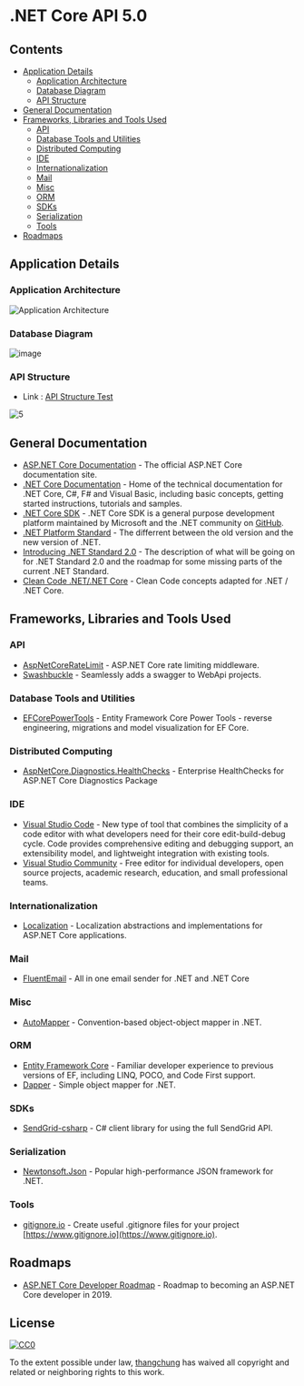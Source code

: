 # .NET Core API 5.0

## Contents

* [Application Details](#application-details)
  * [Application Architecture](#application-architecture)  
  * [Database Diagram](#database-diagram)
  * [API Structure](#api-structure) 
* [General Documentation](#general-documentation)
* [Frameworks, Libraries and Tools Used](#frameworks-libraries-and-tools-used)
  * [API](#api)
  * [Database Tools and Utilities](#database-tools-and-utilities)
  * [Distributed Computing](#distributed-computing)
  * [IDE](#ide)
  * [Internationalization](#internationalization)
  * [Mail](#mail)
  * [Misc](#misc)
  * [ORM](#orm)
  * [SDKs](#sdks)
  * [Serialization](#serialization)
  * [Tools](#tools)
* [Roadmaps](#roadmaps)

## Application Details
### Application Architecture
![Application Architecture](https://user-images.githubusercontent.com/66758548/117148586-a7744480-adb6-11eb-8909-ce2167d4c65c.png)

### Database Diagram
![image](https://user-images.githubusercontent.com/66758548/117123010-c8c53880-ad96-11eb-842d-dc0230e43347.png)

### API Structure
* Link : [API Structure Test](https://localhost:5001/swagger/index.html)

![5](https://user-images.githubusercontent.com/66758548/117140235-78a5a080-adad-11eb-86c4-cbbf521ab857.PNG)

## General Documentation
* [ASP.NET Core Documentation](https://docs.asp.net/en/latest/) - The official ASP.NET Core documentation site.
* [.NET Core Documentation](https://docs.microsoft.com/en-us/dotnet/articles/welcome) - Home of the technical documentation for .NET Core, C#, F# and Visual Basic, including basic concepts, getting started instructions, tutorials and samples.
* [.NET Core SDK](https://www.microsoft.com/net/core) - .NET Core SDK is a general purpose development platform maintained by Microsoft and the .NET community on [GitHub](https://github.com/dotnet/core).
* [.NET Platform Standard](https://github.com/dotnet/corefx/blob/1719a3fe2a5c81b67a4909787da4a02fb0d0d419/Documentation/architecture/net-platform-standard.md) - The differrent between the old version and the new version of .NET.
* [Introducing .NET Standard 2.0](https://blogs.msdn.microsoft.com/dotnet/2016/09/26/introducing-net-standard) - The description of what will be going on for .NET Standard 2.0 and the roadmap for some missing parts of the current .NET Standard.
* [Clean Code .NET/.NET Core](https://github.com/thangchung/clean-code-dotnet) - Clean Code concepts adapted for .NET / .NET Core.

## Frameworks, Libraries and Tools Used

### API
* [AspNetCoreRateLimit](https://github.com/stefanprodan/AspNetCoreRateLimit) - ASP.NET Core rate limiting middleware.
* [Swashbuckle](https://github.com/domaindrivendev/Swashbuckle.AspNetCore) - Seamlessly adds a swagger to WebApi projects.

### Database Tools and Utilities
* [EFCorePowerTools](https://github.com/ErikEJ/EFCorePowerTools) - Entity Framework Core Power Tools - reverse engineering, migrations and model visualization for EF Core.

### Distributed Computing
* [AspNetCore.Diagnostics.HealthChecks](https://github.com/xabaril/AspNetCore.Diagnostics.HealthChecks) - Enterprise HealthChecks for ASP.NET Core Diagnostics Package

### IDE
* [Visual Studio Code](https://github.com/Microsoft/vscode) - New type of tool that combines the simplicity of a code editor with what developers need for their core edit-build-debug cycle. Code provides comprehensive editing and debugging support, an extensibility model, and lightweight integration with existing tools.
* [Visual Studio Community](https://www.visualstudio.com/en-us/products/visual-studio-community-vs.aspx) - Free editor for individual developers, open source projects, academic research, education, and small professional teams.

### Internationalization
* [Localization](https://github.com/aspnet/Localization) - Localization abstractions and implementations for ASP.NET Core applications.

### Mail
* [FluentEmail](https://github.com/lukencode/FluentEmail) - All in one email sender for .NET and .NET Core

### Misc
* [AutoMapper](https://github.com/AutoMapper/AutoMapper) - Convention-based object-object mapper in .NET.

### ORM
* [Entity Framework Core](https://github.com/aspnet/EntityFramework) - Familiar developer experience to previous versions of EF, including LINQ, POCO, and Code First support.
* [Dapper](https://github.com/StackExchange/Dapper) - Simple object mapper for .NET.

### SDKs
* [SendGrid-csharp](https://github.com/sendgrid/sendgrid-csharp) - C# client library for using the full SendGrid API.

### Serialization
* [Newtonsoft.Json](https://github.com/JamesNK/Newtonsoft.Json) - Popular high-performance JSON framework for .NET.

### Tools
* [gitignore.io](https://github.com/joeblau/gitignore.io) - Create useful .gitignore files for your project [https://www.gitignore.io](https://www.gitignore.io).
 
## Roadmaps
* [ASP.NET Core Developer Roadmap](https://github.com/MoienTajik/AspNetCore-Developer-Roadmap) - Roadmap to becoming an ASP.NET Core developer in 2019.

## License

[![CC0](http://mirrors.creativecommons.org/presskit/buttons/88x31/svg/cc-zero.svg)](https://creativecommons.org/publicdomain/zero/1.0/)

To the extent possible under law, [thangchung](http://weblogs.asp.net/thangchung) has waived all copyright and related or neighboring rights to this work.

